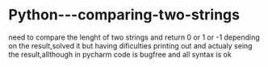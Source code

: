 # Python---comparing-two-strings
need to compare the lenght of two strings and return 0 or 1 or -1 depending on the result,solved it but having dificulties printing out and actualy seing the result,allthough in pycharm code is bugfree and all syntax is ok

